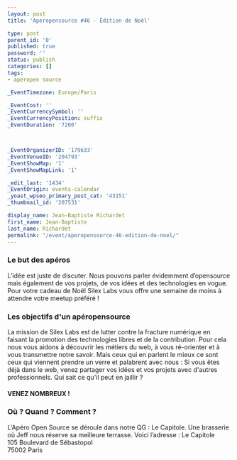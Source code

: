```yaml
---
layout: post
title: 'Aperopensource #46 - Édition de Noël'

type: post
parent_id: '0'
published: true
password: ''
status: publish
categories: []
tags:
- aperopen source

_EventTimezone: Europe/Paris

_EventCost: ''
_EventCurrencySymbol: ''
_EventCurrencyPosition: suffix
_EventDuration: '7200'



_EventOrganizerID: '179633'
_EventVenueID: '204793'
_EventShowMap: '1'
_EventShowMapLink: '1'

_edit_last: '1434'
_EventOrigin: events-calendar
_yoast_wpseo_primary_post_cat: '43151'
_thumbnail_id: '207531'

display_name: Jean-Baptiste Richardet
first_name: Jean-Baptiste
last_name: Richardet
permalink: "/event/aperopensource-46-edition-de-noel/"
---
```


### Le but des apéros

L’idée est juste de discuter. Nous pouvons parler évidemment d’opensource mais également de vos projets, de vos idées et des technologies en vogue. Pour votre cadeau de Noël Silex Labs vous offre une semaine de moins à attendre votre meetup préféré !

### Les objectifs d'un apéropensource

La mission de Silex Labs est de lutter contre la fracture numérique en faisant la promotion des technologies libres et de la contribution. Pour cela nous vous aidons à découvrir les métiers du web, à vous ré-orienter et à vous transmettre notre savoir. Mais ceux qui en parlent le mieux ce sont ceux qui viennent prendre un verre et palabrent avec nous
: 
Si vous êtes déjà dans le web, venez partager vos idées et vos projets avec d'autres professionnels. Qui sait ce qu'il peut en jaillir ?

#### VENEZ NOMBREUX !

### Où ? Quand ? Comment ?

L'Apéro Open Source se déroule dans notre QG
: Le Capitole. Une brasserie où Jeff nous réserve sa meilleure terrasse. Voici l’adresse
: 
Le Capitole  
105 Boulevard de Sébastopol  
75002 Paris